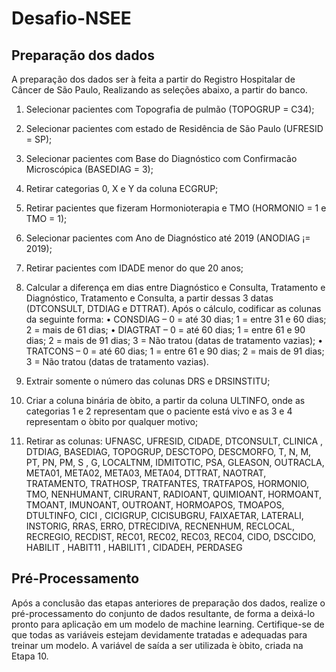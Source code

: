 # Desafio-NSEE
## Preparação dos dados 
A preparação dos dados ser ́a feita a partir do Registro Hospitalar de Câncer de São Paulo,
Realizando as seleções abaixo, a partir do banco.

1. Selecionar pacientes com Topografia de pulmão (TOPOGRUP = C34);

2. Selecionar pacientes com estado de Residência de São Paulo (UFRESID = SP);

3. Selecionar pacientes com Base do Diagnóstico com Confirmacão Microscópica (BASEDIAG = 3);

4. Retirar categorias 0, X e Y da coluna ECGRUP;

5. Retirar pacientes que fizeram Hormonioterapia e TMO (HORMONIO = 1 e TMO = 1);

6. Selecionar pacientes com Ano de Diagnóstico até 2019 (ANODIAG ¡= 2019);

7. Retirar pacientes com IDADE menor do que 20 anos;

8. Calcular a diferença em dias entre Diagnóstico e Consulta, Tratamento e Diagnóstico,
Tratamento e Consulta, a partir dessas 3 datas (DTCONSULT, DTDIAG e DTTRAT).
Após o cálculo, codificar as colunas da seguinte forma:
• CONSDIAG – 0 = até 30 dias; 1 = entre 31 e 60 dias; 2 = mais de 61 dias;
• DIAGTRAT – 0 = até 60 dias; 1 = entre 61 e 90 dias; 2 = mais de 91 dias; 3 = Não tratou (datas de tratamento vazias);
• TRATCONS – 0 = até 60 dias; 1 = entre 61 e 90 dias; 2 = mais de 91 dias; 3 = Não tratou (datas de tratamento vazias).

9. Extrair somente o número das colunas DRS e DRSINSTITU;

10. Criar a coluna binária de ́obito, a partir da coluna ULTINFO, onde as categorias 1 e 2 representam que o paciente está vivo e as 3 e 4 representam o  ́obito por qualquer motivo;

11. Retirar as colunas:
UFNASC, UFRESID, CIDADE, DTCONSULT, CLINICA , DTDIAG,
BASEDIAG, TOPOGRUP, DESCTOPO, DESCMORFO, T, N, M, PT, PN,
PM, S , G, LOCALTNM, IDMITOTIC, PSA, GLEASON, OUTRACLA,
META01, META02, META03, META04, DTTRAT, NAOTRAT,
TRATAMENTO, TRATHOSP, TRATFANTES, TRATFAPOS, HORMONIO,
TMO, NENHUMANT, CIRURANT, RADIOANT, QUIMIOANT, HORMOANT,
TMOANT, IMUNOANT, OUTROANT, HORMOAPOS, TMOAPOS, DTULTINFO,
CICI , CICIGRUP, CICISUBGRU, FAIXAETAR, LATERALI, INSTORIG,
RRAS, ERRO, DTRECIDIVA, RECNENHUM, RECLOCAL, RECREGIO,
RECDIST, REC01, REC02, REC03, REC04, CIDO, DSCCIDO,
HABILIT , HABIT11 , HABILIT1 , CIDADEH, PERDASEG

## Pré-Processamento
Após a conclusão das etapas anteriores de preparação dos dados, realize o pré-processamento do conjunto de dados resultante, de forma a deixá-lo pronto para aplicação em um modelo de machine learning. Certifique-se de que todas as variáveis estejam devidamente tratadas e adequadas para treinar um modelo. A variável de saída a ser utilizada ́e ́obito, criada na Etapa 10.